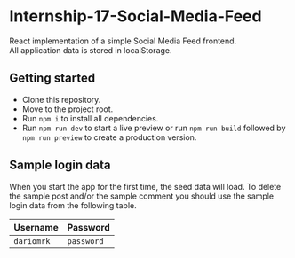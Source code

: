 # Internship-17-Social-Media-Feed

React implementation of a simple Social Media Feed frontend.  
All application data is stored in localStorage.

## Getting started

- Clone this repository.
- Move to the project root.
- Run `npm i` to install all dependencies.
- Run `npm run dev` to start a live preview or run `npm run build` followed by `npm run preview` to create a production version.

## Sample login data

When you start the app for the first time, the seed data will load. To delete the sample post and/or the sample comment you should use the sample login data from the following table.

| Username   | Password   |
| ---------- | ---------- |
| `dariomrk` | `password` |
